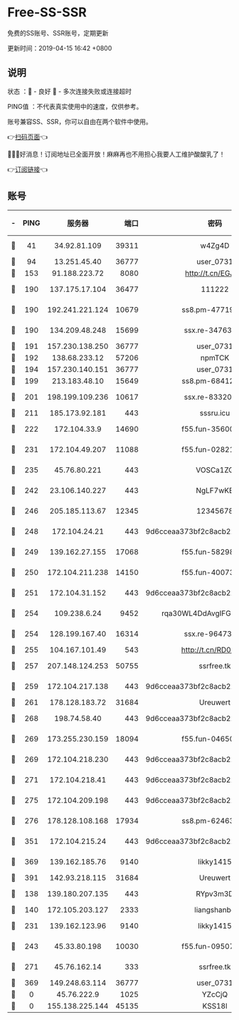 # Free-SS-SSR

免费的SS账号、SSR账号，定期更新

更新时间：2019-04-15 16:42 +0800

## 说明

状态     ：🙂 - 良好 🙁 - 多次连接失败或连接超时

PING值   ：不代表真实使用中的速度，仅供参考。

账号兼容SS、SSR，你可以自由在两个软件中使用。

👉[扫码页面](https://liesauer.github.io/Free-SS-SSR/)👈

🎉🎉🎉好消息！订阅地址已全面开放！麻麻再也不用担心我要人工维护酸酸乳了！

👉[订阅链接](https://www.liesauer.net/yogurt/subscribe?ACCESS_TOKEN=DAYxR3mMaZAsaqUb)👈

## 账号

|-|PING|服务器|端口|密码|加密方式|区域|
|:----:|:----:|:-----:|-----:|:----:|:----:|:----:|
|🙂|41|34.92.81.109|39311|w4Zg4D|chacha20-ietf|US|
|🙂|94|13.251.45.40|36777|user_0731|chacha20|SG|
|🙂|153|91.188.223.72|8080|http://t.cn/EGJIyrl|rc4-md5|RU|
|🙂|190|137.175.17.104|36477|111222|aes-256-cfb|US|
|🙂|190|192.241.221.124|10679|ss8.pm-47719992|aes-256-cfb|US|
|🙂|190|134.209.48.248|15699|ssx.re-34763141|aes-256-cfb|US|
|🙂|191|157.230.138.250|36777|user_0731|chacha20|US|
|🙂|192|138.68.233.12|57206|npmTCK|rc4-md5|US|
|🙂|194|157.230.140.151|36777|user_0731|chacha20|US|
|🙂|199|213.183.48.10|15649|ss8.pm-68412526|rc4-md5|RU|
|🙂|201|198.199.109.236|10617|ssx.re-83320233|aes-256-cfb|US|
|🙂|211|185.173.92.181|443|sssru.icu|rc4-md5|RU|
|🙂|222|172.104.33.9|14690|f55.fun-35600745|aes-256-cfb|SG|
|🙂|231|172.104.49.207|11088|f55.fun-02821089|aes-256-cfb|SG|
|🙂|235|45.76.80.221|443|VOSCa1ZG|aes-256-cfb|DE|
|🙂|242|23.106.140.227|443|NgLF7wKB|aes-256-cfb|US|
|🙂|246|205.185.113.67|12345|12345678|aes-256-cfb|US|
|🙂|248|172.104.24.21|443|9d6cceaa373bf2c8acb22e60b6a58be6|aes-256-cfb|US|
|🙂|249|139.162.27.155|17068|f55.fun-58298505|aes-256-cfb|SG|
|🙂|250|172.104.211.238|14150|f55.fun-40073932|aes-256-cfb|US|
|🙂|251|172.104.31.152|443|9d6cceaa373bf2c8acb22e60b6a58be6|aes-256-cfb|US|
|🙂|254|109.238.6.24|9452|rqa30WL4DdAvgIFG6Fs3znzTa|aes-256-cfb|FR|
|🙂|254|128.199.167.40|16314|ssx.re-96473928|aes-256-cfb|SG|
|🙂|255|104.167.101.49|543|http://t.cn/RD0D7sx|rc4-md5|CA|
|🙂|257|207.148.124.253|50755|ssrfree.tk|aes-256-cfb|SG|
|🙂|259|172.104.217.138|443|9d6cceaa373bf2c8acb22e60b6a58be6|aes-256-cfb|US|
|🙂|261|178.128.183.72|31684|Ureuwert|chacha20|US|
|🙂|268|198.74.58.40|443|9d6cceaa373bf2c8acb22e60b6a58be6|aes-256-cfb|US|
|🙂|269|173.255.230.159|18094|f55.fun-04650736|aes-256-cfb|US|
|🙂|269|172.104.218.230|443|9d6cceaa373bf2c8acb22e60b6a58be6|aes-256-cfb|US|
|🙂|271|172.104.218.41|443|9d6cceaa373bf2c8acb22e60b6a58be6|aes-256-cfb|US|
|🙂|275|172.104.209.198|443|9d6cceaa373bf2c8acb22e60b6a58be6|aes-256-cfb|US|
|🙂|276|178.128.108.168|17934|ss8.pm-62463695|aes-256-cfb|SG|
|🙂|351|172.104.215.24|443|9d6cceaa373bf2c8acb22e60b6a58be6|aes-256-cfb|US|
|🙂|369|139.162.185.76|9140|likky1415|aes-256-cfb|DE|
|🙂|391|142.93.218.115|31684|Ureuwert|chacha20|IN|
|🙂|138|139.180.207.135|443|RYpv3m3D|aes-256-cfb|JP|
|🙂|140|172.105.203.127|2333|liangshanbo|chacha20|JP|
|🙂|231|139.162.123.96|9140|likky1415|aes-256-cfb|JP|
|🙂|243|45.33.80.198|10030|f55.fun-09507611|aes-256-cfb|US|
|🙂|271|45.76.162.14|333|ssrfree.tk|aes-256-cfb|SG|
|🙂|369|149.248.63.114|36777|user_0731|chacha20|CA|
|🙁|0|45.76.222.9|1025|YZcCjQ|rc4-md5|JP|
|🙁|0|155.138.225.144|45135|KSS18l|rc4-md5|US|
